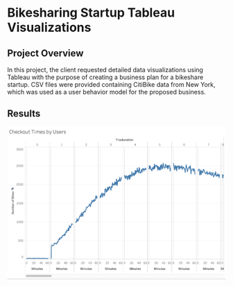 # Bikesharing Startup Tableau Visualizations

## Project Overview
In this project, the client requested detailed data visualizations using Tableau with the purpose of creating a business plan for a bikeshare startup. CSV files were provided containing CitiBike data from New York, which was used as a user behavior model for the proposed business.

## Results

![](images/checkout_times_by_user.png)


